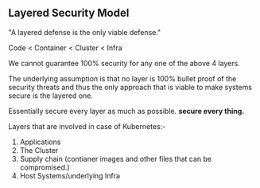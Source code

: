 ## Layered Security Model

"A layered defense is the only viable defense."



Code < Container < Cluster < Infra

We cannot guarantee 100% security for any one of the above 4 layers.


The underlying assumption is that no layer is 100% bullet proof of the security threats and thus the only approach that is viable to make systems secure is the layered one. 

Essentially secure every layer as much as possible. **secure every thing.**

Layers that are involved in case of Kubernetes:-


1. Applications
2. The Cluster
3. Supply chain (contianer images and other files that can be compromised.)
4. Host Systems/underlying Infra













